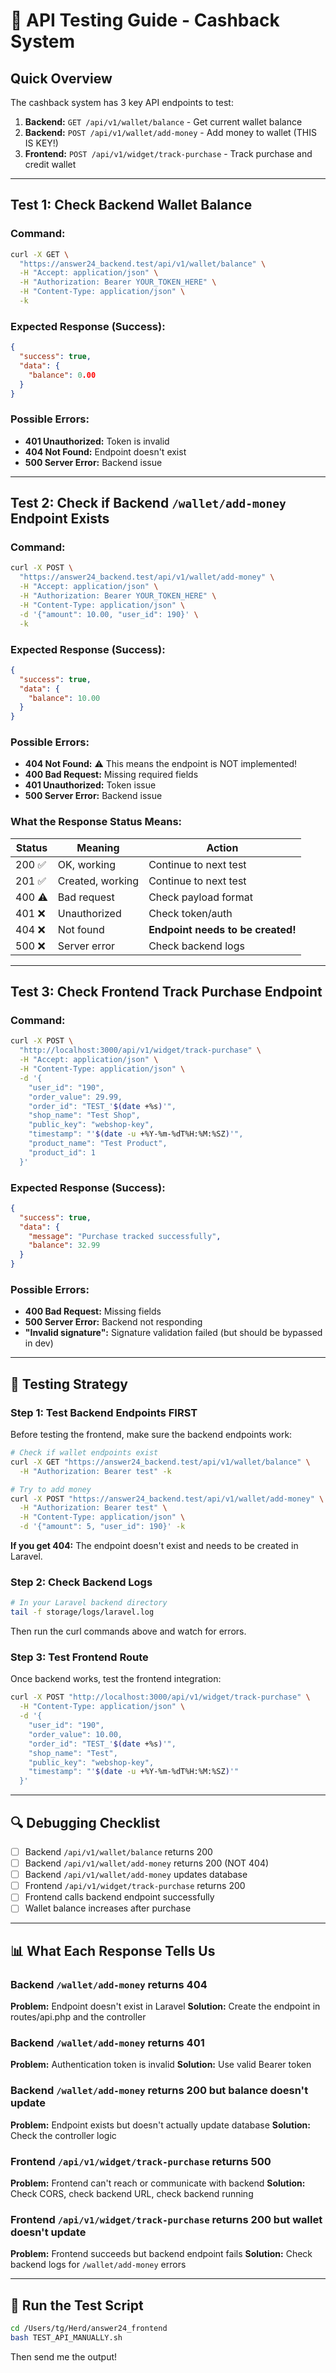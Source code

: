 # 🧪 API Testing Guide - Cashback System

## Quick Overview

The cashback system has 3 key API endpoints to test:

1. **Backend:** `GET /api/v1/wallet/balance` - Get current wallet balance
2. **Backend:** `POST /api/v1/wallet/add-money` - Add money to wallet (THIS IS KEY!)
3. **Frontend:** `POST /api/v1/widget/track-purchase` - Track purchase and credit wallet

---

## Test 1: Check Backend Wallet Balance

### Command:
```bash
curl -X GET \
  "https://answer24_backend.test/api/v1/wallet/balance" \
  -H "Accept: application/json" \
  -H "Authorization: Bearer YOUR_TOKEN_HERE" \
  -H "Content-Type: application/json" \
  -k
```

### Expected Response (Success):
```json
{
  "success": true,
  "data": {
    "balance": 0.00
  }
}
```

### Possible Errors:
- **401 Unauthorized:** Token is invalid
- **404 Not Found:** Endpoint doesn't exist
- **500 Server Error:** Backend issue

---

## Test 2: Check if Backend `/wallet/add-money` Endpoint Exists

### Command:
```bash
curl -X POST \
  "https://answer24_backend.test/api/v1/wallet/add-money" \
  -H "Accept: application/json" \
  -H "Authorization: Bearer YOUR_TOKEN_HERE" \
  -H "Content-Type: application/json" \
  -d '{"amount": 10.00, "user_id": 190}' \
  -k
```

### Expected Response (Success):
```json
{
  "success": true,
  "data": {
    "balance": 10.00
  }
}
```

### Possible Errors:
- **404 Not Found:** ⚠️ This means the endpoint is NOT implemented!
- **400 Bad Request:** Missing required fields
- **401 Unauthorized:** Token issue
- **500 Server Error:** Backend issue

### What the Response Status Means:

| Status | Meaning | Action |
|--------|---------|--------|
| 200 ✅ | OK, working | Continue to next test |
| 201 ✅ | Created, working | Continue to next test |
| 400 ⚠️ | Bad request | Check payload format |
| 401 ❌ | Unauthorized | Check token/auth |
| 404 ❌ | Not found | **Endpoint needs to be created!** |
| 500 ❌ | Server error | Check backend logs |

---

## Test 3: Check Frontend Track Purchase Endpoint

### Command:
```bash
curl -X POST \
  "http://localhost:3000/api/v1/widget/track-purchase" \
  -H "Accept: application/json" \
  -H "Content-Type: application/json" \
  -d '{
    "user_id": "190",
    "order_value": 29.99,
    "order_id": "TEST_'$(date +%s)'",
    "shop_name": "Test Shop",
    "public_key": "webshop-key",
    "timestamp": "'$(date -u +%Y-%m-%dT%H:%M:%SZ)'",
    "product_name": "Test Product",
    "product_id": 1
  }'
```

### Expected Response (Success):
```json
{
  "success": true,
  "data": {
    "message": "Purchase tracked successfully",
    "balance": 32.99
  }
}
```

### Possible Errors:
- **400 Bad Request:** Missing fields
- **500 Server Error:** Backend not responding
- **"Invalid signature":** Signature validation failed (but should be bypassed in dev)

---

## 🎯 Testing Strategy

### Step 1: Test Backend Endpoints FIRST
Before testing the frontend, make sure the backend endpoints work:

```bash
# Check if wallet endpoints exist
curl -X GET "https://answer24_backend.test/api/v1/wallet/balance" \
  -H "Authorization: Bearer test" -k

# Try to add money
curl -X POST "https://answer24_backend.test/api/v1/wallet/add-money" \
  -H "Authorization: Bearer test" \
  -H "Content-Type: application/json" \
  -d '{"amount": 5, "user_id": 190}' -k
```

**If you get 404:** The endpoint doesn't exist and needs to be created in Laravel.

### Step 2: Check Backend Logs
```bash
# In your Laravel backend directory
tail -f storage/logs/laravel.log
```

Then run the curl commands above and watch for errors.

### Step 3: Test Frontend Route
Once backend works, test the frontend integration:

```bash
curl -X POST "http://localhost:3000/api/v1/widget/track-purchase" \
  -H "Content-Type: application/json" \
  -d '{
    "user_id": "190",
    "order_value": 10.00,
    "order_id": "TEST_'$(date +%s)'",
    "shop_name": "Test",
    "public_key": "webshop-key",
    "timestamp": "'$(date -u +%Y-%m-%dT%H:%M:%SZ)'"
  }'
```

---

## 🔍 Debugging Checklist

- [ ] Backend `/api/v1/wallet/balance` returns 200
- [ ] Backend `/api/v1/wallet/add-money` returns 200 (NOT 404)
- [ ] Backend `/api/v1/wallet/add-money` updates database
- [ ] Frontend `/api/v1/widget/track-purchase` returns 200
- [ ] Frontend calls backend endpoint successfully
- [ ] Wallet balance increases after purchase

---

## 📊 What Each Response Tells Us

### Backend `/wallet/add-money` returns 404
**Problem:** Endpoint doesn't exist in Laravel
**Solution:** Create the endpoint in routes/api.php and the controller

### Backend `/wallet/add-money` returns 401
**Problem:** Authentication token is invalid
**Solution:** Use valid Bearer token

### Backend `/wallet/add-money` returns 200 but balance doesn't update
**Problem:** Endpoint exists but doesn't actually update database
**Solution:** Check the controller logic

### Frontend `/api/v1/widget/track-purchase` returns 500
**Problem:** Frontend can't reach or communicate with backend
**Solution:** Check CORS, check backend URL, check backend running

### Frontend `/api/v1/widget/track-purchase` returns 200 but wallet doesn't update
**Problem:** Frontend succeeds but backend endpoint fails
**Solution:** Check backend logs for `/wallet/add-money` errors

---

## 🚀 Run the Test Script

```bash
cd /Users/tg/Herd/answer24_frontend
bash TEST_API_MANUALLY.sh
```

Then send me the output!

